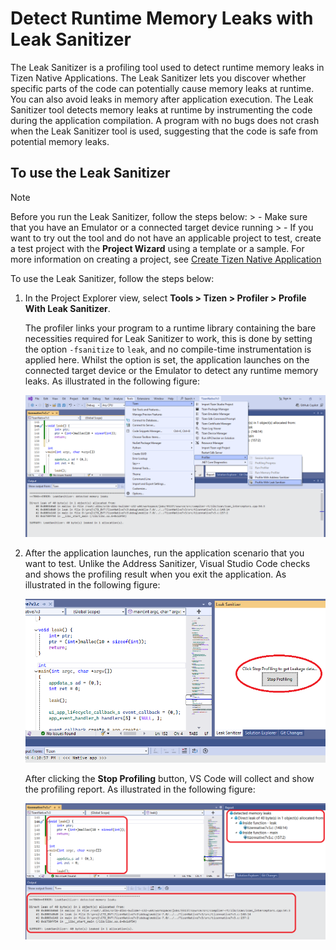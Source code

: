 # Detect Runtime Memory Leaks with Leak Sanitizer

The Leak Sanitizer is a profiling tool used to detect runtime memory leaks in Tizen Native Applications. The Leak Sanitizer lets you discover whether specific parts of the code can potentially cause memory leaks at runtime. You can also avoid leaks in memory after application execution. The Leak Sanitizer tool detects memory leaks at runtime by instrumenting the code during the application compilation. A program with no bugs does not crash when the Leak Sanitizer tool is used, suggesting that the code is safe from potential memory leaks.

## To use the Leak Sanitizer

> [!NOTE]
>
> Before you run the Leak Sanitizer, follow the steps below:
	> - Make sure that you have an Emulator or a connected target device running
	> -	If you want to try out the tool and do not have an applicable project to test, create a test project with the **Project Wizard** using a template or a sample. For more information on creating a project, see [Create Tizen Native Application](../Tizen/native)

To use the Leak Sanitizer, follow the steps below:
1. In the Project Explorer view, select **Tools >  Tizen > Profiler > Profile With Leak Sanitizer**. 
  
    The profiler links your program to a runtime library containing the bare necessities required for Leak Sanitizer to work, this is done by setting the option `-fsanitize` to `leak`, and no compile-time instrumentation is applied here. Whilst the option is set, the application launches on the connected target device or the Emulator to detect any runtime memory leaks. As illustrated in the following figure:

	<img src="./media/LSan Menu.png" alt="Leak Sanitizer Menu" width="880"/>

2. After the application launches, run the application scenario that you want to test. Unlike the Address Sanitizer, Visual Studio Code checks and shows the profiling result when you exit the application. As illustrated in the following figure:
  
   <img src="./media/Lsan Stop profiling.PNG" alt="Leak Sanitizer Stop" width="880"/>

   After clicking the **Stop Profiling** button, VS Code will collect and show the profiling report. As illustrated in the following figure:
  
   <img src="./media/LSan report.PNG" alt="Leak Sanitizer Report" width="880"/>

